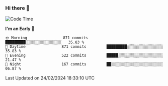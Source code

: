 ### Hi there 👋
<!--START_SECTION:waka-->
![Code Time](http://img.shields.io/badge/Code%20Time-453%20hrs%2014%20mins-blue)

**I'm an Early 🐤** 

```text
🌞 Morning                871 commits         █████████░░░░░░░░░░░░░░░░   35.83 % 
🌆 Daytime                871 commits         █████████░░░░░░░░░░░░░░░░   35.83 % 
🌃 Evening                522 commits         █████░░░░░░░░░░░░░░░░░░░░   21.47 % 
🌙 Night                  167 commits         ██░░░░░░░░░░░░░░░░░░░░░░░   06.87 % 
```



 Last Updated on 24/02/2024 18:33:10 UTC
<!--END_SECTION:waka-->

<!--
**BrianCurliss/BrianCurliss** is a ✨ _special_ ✨ repository because its `README.md` (this file) appears on your GitHub profile.

Here are some ideas to get you started:

- 🔭 I’m currently working on ...
- 🌱 I’m currently learning ...
- 👯 I’m looking to collaborate on ...
- 🤔 I’m looking for help with ...
- 💬 Ask me about ...
- 📫 How to reach me: ...
- 😄 Pronouns: ...
- ⚡ Fun fact: ...
-->
